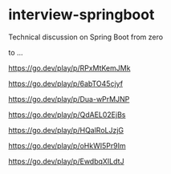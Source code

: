 # interview-springboot
Technical discussion on Spring Boot from zero

 to ...


https://go.dev/play/p/RPxMtKemJMk

https://go.dev/play/p/6abTO45cjyf


https://go.dev/play/p/Dua-wPrMJNP

https://go.dev/play/p/QdAEL02EjBs

https://go.dev/play/p/HQalRoLJzjG


https://go.dev/play/p/oHkWI5Pr9Im

https://go.dev/play/p/EwdbqXILdtJ
